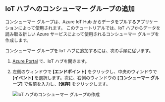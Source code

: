## <a name="add-a-consumer-group-to-your-iot-hub"></a>IoT ハブへのコンシューマー グループの追加

コンシューマー グループは、Azure IoT Hub からデータをプルするアプリケーションによって使用されます。 このチュートリアルでは、IoT ハブからデータを読み取る新しい Azure サービスによって使用されるコンシューマー グループを作成します。

コンシューマー グループを IoT ハブに追加するには、次の手順に従います。

1. [Azure Portal](https://ms.portal.azure.com/) で、IoT ハブを開きます。
2. 左側のウィンドウで **[エンドポイント]** をクリックし、中央のウィンドウで **[イベント]** を選択します。次に、右側のウィンドウの **[コンシューマー グループ]** で名前を入力し、**[保存]** をクリックします。

   ![IoT ハブのコンシューマー グループの作成](../articles/iot-hub/media/iot-hub-create-consumer-group/1_iot-hub-create-consumer-group-azure.png)